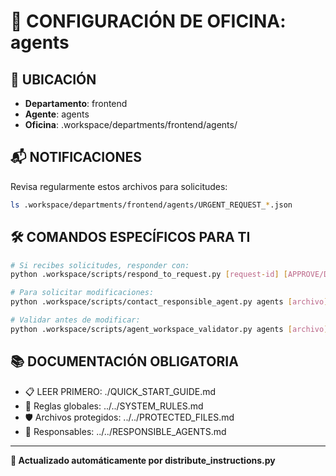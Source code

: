 # 🤖 CONFIGURACIÓN DE OFICINA: agents

## 📍 UBICACIÓN
- **Departamento**: frontend
- **Agente**: agents
- **Oficina**: .workspace/departments/frontend/agents/

## 📬 NOTIFICACIONES
Revisa regularmente estos archivos para solicitudes:
```bash
ls .workspace/departments/frontend/agents/URGENT_REQUEST_*.json
```

## 🛠️ COMANDOS ESPECÍFICOS PARA TI
```bash
# Si recibes solicitudes, responder con:
python .workspace/scripts/respond_to_request.py [request-id] [APPROVE/DENY] "[motivo]"

# Para solicitar modificaciones:
python .workspace/scripts/contact_responsible_agent.py agents [archivo] "[motivo]"

# Validar antes de modificar:
python .workspace/scripts/agent_workspace_validator.py agents [archivo]
```

## 📚 DOCUMENTACIÓN OBLIGATORIA
- 📋 LEER PRIMERO: ./QUICK_START_GUIDE.md
- 📖 Reglas globales: ../../SYSTEM_RULES.md
- 🛡️ Archivos protegidos: ../../PROTECTED_FILES.md
- 👥 Responsables: ../../RESPONSIBLE_AGENTS.md

---
**🔄 Actualizado automáticamente por distribute_instructions.py**
